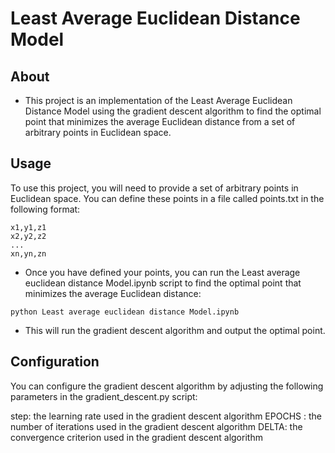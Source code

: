 # Least Average Euclidean Distance Model
## About

* This project is an implementation of the Least Average Euclidean Distance Model using the gradient descent algorithm to find the optimal point that minimizes the average Euclidean distance from a set of arbitrary points in Euclidean space.

## Usage

To use this project, you will need to provide a set of arbitrary points in Euclidean space. You can define these points in a file called points.txt in the following format:
```
x1,y1,z1
x2,y2,z2
...
xn,yn,zn

```
* Once you have defined your points, you can run the Least average euclidean distance Model.ipynb script to find the optimal point that minimizes the average Euclidean distance:

```
python Least average euclidean distance Model.ipynb
```
*  This will run the gradient descent algorithm and output the optimal point.

## Configuration

You can configure the gradient descent algorithm by adjusting the following parameters in the gradient_descent.py script:

step: the learning rate used in the gradient descent algorithm
EPOCHS : the number of iterations used in the gradient descent algorithm
DELTA: the convergence criterion used in the gradient descent algorithm

